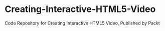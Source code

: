 # Creating-Interactive-HTML5-Video
Code Repository for Creating Interactive HTML5 Video, Published by Packt
